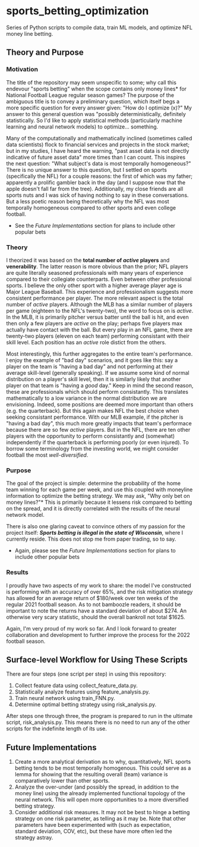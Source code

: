 # sports_betting_optimization
Series of Python scripts to compile data, train ML models, and optimize NFL money line betting.

## Theory and Purpose

### Motivation
The title of the repository may seem unspecific to some; why call this endevour "sports betting" when the scope contains only money lines* for National Football League regular season games? The purpose of the ambiguous title is to convey a preliminary question, which itself begs a more specific question for every answer given: "How do I optimize (x)?" My answer to this general question was "possibly deterministically, definitely statistically. So I'd like to apply statistical methods (particularly machine learning and neural network models) to optimize... something.

Many of the computationally and mathematically inclined (sometimes called data scientists) flock to financial services and projects in the stock market; but in my studies, I have heard the warning, "past asset data is not directly indicative of future asset data" more times than I can count. This inspires the next question: "What subject's data is most temporally homogeneous?" There is no unique answer to this question, but I settled on sports (specifically the NFL) for a couple reasons: the first of which was my father; apparently a prolific gambler back in the day (and I suppose now that the apple doesn't fall far from the tree). Additionally, my close friends are all sports nuts and I was sick of having nothing to say in these conversations. But a less poetic reason being theoretically why the NFL was most temporally homogeneous compared to other sports and even college football.

* See the _Future Implementations_ section for plans to include other popular bets

### Theory
I theorized it was based on the **total number of _active_ players** and **venerability**. The latter reason is more obvious than the prior; NFL players are quite literally seasoned professionals with many years of experience compared to their collegiate counterparts. Even between other professional sports. I believe the only other sport with a higher average player age is Major League Baseball. This experience and professionalism suggests more consistent performance per player. The more relevant aspect is the total number of _active_ players. Although the MLB has a similar number of players per game (eighteen to the NFL's twenty-two), the word to focus on is _active_. In the MLB, it is primarily pitcher versus batter until the ball is hit, and even then only a few players are _active_ on the play; perhaps five players max actually have contact with the ball. But every play in an NFL game, there are twenty-two players (eleven on each team) performing consistant with their skill level. Each position has an _active_ role distict from the others.

Most interestingly, this further aggregates to the entire team's performance. I enjoy the example of "bad day" scenarios, and it goes like this: say a player on the team is "having a bad day" and not performing at their average skill-level (generally speaking). If we assume some kind of normal distribution on a player's skill level, then it is similarly likely that another player on that team is "having a _good_ day." Keep in mind the second reason, these are professionals which should perform consistantly. This translates mathematically to a low variance in the normal distribution we are envisioning. Indeed, some positions are deemed more important than others (e.g. the quarterback). But this again makes NFL the best choice when seeking consistant performance. With our MLB example, if the pitcher is "having a bad day", this much more greatly impacts that team's performace because there are so few _active_ players. But in the NFL, there are ten other players with the opportunity to perform consistantly and (somewhat) independently if the quarterback is performing poorly (or even injured). To borrow some terminology from the investing world, we might consider football the most _well-diversified_.

### Purpose
The goal of the project is simple: determine the probability of the home team winning for each game per week, and use this coupled with moneyline information to optimize the betting strategy. We may ask, "Why only bet on money lines?"* This is primarily because it lessens risk compared to betting on the spread, and it is directly correlated with the results of the neural network model.

There is also one glaring caveat to convince others of my passion for the project itself: **_Sports betting is illegal in the state of Wisconsin_**, where I currently reside. This does not stop me from paper trading, so to say.

* Again, please see the _Future Implementations_ section for plans to include other popular bets

### Results
I proudly have two aspects of my work to share: the model I've constructed is performing with an accuracy of over 65%, and the risk mitigation strategy has allowed for an average return of $180/week over ten weeks of the regular 2021 football season. As to not bamboozle readers, it should be important to note the returns have a standard deviation of about $274. An otherwise very scary statistic, should the overall bankroll not total $1625.

Again, I'm very proud of my work so far. And I look forward to greater collaboration and development to further improve the process for the 2022 football season.

## Surface-level Workflow for Using These Scripts
There are four steps (one script per step) in using this repository:
1. Collect feature data using collect_feature_data.py.
2. Statistically analyze features using feature_analysis.py.
3. Train neural network using train_FNN.py.
4. Determine optimal betting strategy using risk_analysis.py.

After steps one through three, the program is prepared to run in the ultimate script, risk_analysis.py. This means there is no need to run any of the other scripts for the indefinite length of its use.

## Future Implementations
1. Create a more analytical derivation as to why, quantitatively, NFL sports betting tends to be most temporally homogenous. This could serve as a lemma for showing that the resulting overall (team) variance is comparatively lower than other sports.
2. Analyze the over-under (and possibly the spread, in addition to the money line) using the already implemented functional topology of the neural network. This will open more opportunities to a more diversified betting strategy.
3. Consider additional risk measures. It may not be best to hinge a betting strategy on one risk parameter, as telling as it may be. Note that other parameters have been experimented with (such as expectation, standard deviation, COV, etc), but these have more often led the strategy astray.
